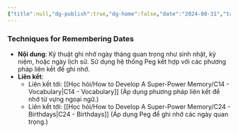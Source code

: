 ```yaml
---
{"title":null,"dg-publish":true,"dg-home":false,"date":"2024-08-31","tags":["#book","#memory","#How_to_Develop_A_Super_Power_Memory"],"Chương":"Chương13","permalink":"/hoc-hoi/how-to-develop-a-super-power-memory/c13-dates/","dgPassFrontmatter":true,"noteIcon":"","updated":"2025-01-14T22:28:07.535+07:00"}
---
```


### Techniques for Remembering Dates

- **Nội dung**: Kỹ thuật ghi nhớ ngày tháng quan trọng như sinh nhật, kỷ niệm, hoặc ngày lịch sử. Sử dụng hệ thống Peg kết hợp với các phương pháp liên kết để ghi nhớ.
- **Liên kết**:
    - Liên kết tới: [[Học hỏi/How to Develop A Super-Power Memory/C14 - Vocabulary\|C14 - Vocabulary]] (Áp dụng phương pháp liên kết để nhớ từ vựng ngoại ngữ.)
    - Liên kết tới: [[Học hỏi/How to Develop A Super-Power Memory/C24 - Birthdays\|C24 - Birthdays]] (Áp dụng Peg để ghi nhớ các ngày quan trọng.)